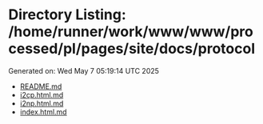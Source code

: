 # Directory Listing: /home/runner/work/www/www/processed/pl/pages/site/docs/protocol
Generated on: Wed May  7 05:19:14 UTC 2025

- [README.md](README.md)
- [i2cp.html.md](i2cp.html.md)
- [i2np.html.md](i2np.html.md)
- [index.html.md](index.html.md)
